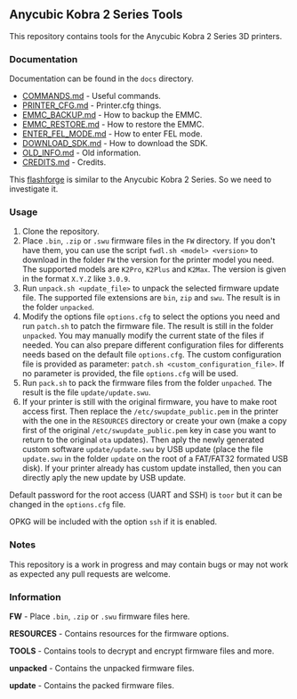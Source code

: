 ## Anycubic Kobra 2 Series Tools

This repository contains tools for the Anycubic Kobra 2 Series 3D printers.

### Documentation

Documentation can be found in the `docs` directory.

- [COMMANDS.md](docs/COMMANDS.md) - Useful commands.
- [PRINTER_CFG.md](docs/PRINTER_CFG.md) - Printer.cfg things.
- [EMMC_BACKUP.md](docs/EMMC_BACKUP.md) - How to backup the EMMC.
- [EMMC_RESTORE.md](docs/EMMC_RESTORE.md) - How to restore the EMMC.
- [ENTER_FEL_MODE.md](docs/ENTER_FEL_MODE.md) - How to enter FEL mode.
- [DOWNLOAD_SDK.md](docs/DOWNLOAD_SDK.md) - How to download the SDK.
- [OLD_INFO.md](docs/OLD_INFO.md) - Old information.
- [CREDITS.md](docs/CREDITS.md) - Credits.

This [flashforge](https://github.com/FlashforgeOfficial/AD5M_Series_Klipper) is similar to the Anycubic Kobra 2 Series. So we need to investigate it.

### Usage

1. Clone the repository.
2. Place `.bin`, `.zip` or `.swu` firmware files in the `FW` directory.
   If you don't have them, you can use the script `fwdl.sh <model> <version>` to download in the folder `FW` the version for the printer model you need. The supported models are `K2Pro`, `K2Plus` and `K2Max`. The version is given in the format `X.Y.Z` like `3.0.9`.
3. Run `unpack.sh <update_file>` to unpack the selected firmware update file. The supported file extensions are `bin`, `zip` and `swu`. The result is in the folder `unpacked`.
4. Modify the options file `options.cfg` to select the options you need and run `patch.sh` to patch the firmware file. The result is still in the folder `unpacked`. You may manually modify the current state of the files if needed. You can also prepare different configuration files for differents needs based on the default file `options.cfg`. The custom configuration file is provided as parameter: `patch.sh <custom_configuration_file>`. If no parameter is provided, the file `options.cfg` will be used.
5. Run `pack.sh` to pack the firmware files from the folder `unpached`. The result is the file `update/update.swu`.
6. If your printer is still with the original firmware, you have to make root access first. Then replace the `/etc/swupdate_public.pem` in the printer with the one in the `RESOURCES` directory or create your own (make a copy first of the original `/etc/swupdate_public.pem` key in case you want to return to the original `ota` updates). Then aply the newly generated custom software `update/update.swu` by USB update (place the file `update.swu` in the folder `update` on the root of a FAT/FAT32 formated USB disk). If your printer already has custom update installed, then you can directly aply the new update by USB update.

Default password for the root access (UART and SSH) is `toor` but it can be changed in the `options.cfg` file.

OPKG will be included with the option `ssh` if it is enabled.

### Notes

This repository is a work in progress and may contain bugs or may not work as expected any pull requests are welcome.

### Information

**FW** - Place `.bin`, `.zip` or `.swu` firmware files here.

**RESOURCES** - Contains resources for the firmware options.

**TOOLS** - Contains tools to decrypt and encrypt firmware files and more.

**unpacked** - Contains the unpacked firmware files.

**update** - Contains the packed firmware files.

